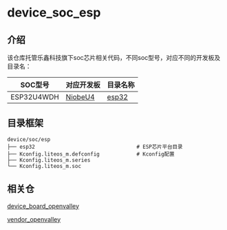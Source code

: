 # device_soc_esp

## 介绍

该仓库托管乐鑫科技旗下soc芯片相关代码，不同soc型号，对应不同的开发板及目录名：

| SOC型号       | 对应开发板                                                   | 目录名称        |
| ------------- | ------------------------------------------------------------ | --------------- |
| ESP32U4WDH    | [NiobeU4](https://gitee.com/openharmony-sig/device_board_openvalley/blob/master/niobeu4/README_zh.md) | [esp32](esp32/README_zh.md) |

## 目录框架

```
device/soc/esp
├── esp32                                 # ESP芯片平台目录
├── Kconfig.liteos_m.defconfig            # Kconfig配置
├── Kconfig.liteos_m.series
└── Kconfig.liteos_m.soc
```

## 相关仓

[device_board_openvalley](https://gitee.com/openharmony-sig/device_board_openvalley.git)

[vendor_openvalley](https://gitee.com/openharmony-sig/vendor_openvalley.git)